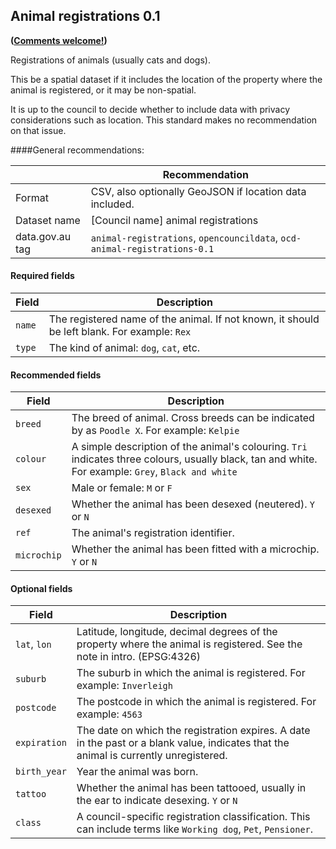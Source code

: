 ## Animal registrations 0.1
**([Comments welcome!](https://github.com/okfnau/open-council-data/issues))**

Registrations of animals (usually cats and dogs). 

This be a spatial dataset if it includes the location of the property where the animal is registered, or it may be non-spatial.

It is up to the council to decide whether to include data with privacy considerations such as location. This standard makes no recommendation on that issue.

####General recommendations:

&nbsp;| Recommendation
------|------------
Format| CSV, also optionally GeoJSON if location data included.
Dataset name| [Council name] animal registrations
data.gov.au tag| `animal-registrations`, `opencouncildata`, `ocd-animal-registrations-0.1`

#### Required fields

Field | Description
------|------------
`name`| The registered name of the animal. If not known, it should be left blank. For example: `Rex`
`type` | The kind of animal: `dog`, `cat`, etc. 

#### Recommended fields
Field | Description
------|------------
`breed` | The breed of animal. Cross breeds can be indicated by as `Poodle X`. For example: `Kelpie`
`colour` | A simple description of the animal's colouring. `Tri` indicates three colours, usually black, tan and white. For example: `Grey`, `Black and white`
`sex` | Male or female: `M` or `F`
`desexed` | Whether the animal has been desexed (neutered). `Y` or `N`
`ref` | The animal's registration identifier.
`microchip`|Whether the animal has been fitted with a microchip. `Y` or `N`

#### Optional fields
Field | Description
------|------------
`lat`, `lon`| Latitude, longitude, decimal degrees of the property where the animal is registered. See the note in intro. (EPSG:4326) 
`suburb` | The suburb in which the animal is registered. For example: `Inverleigh`
`postcode` | The postcode in which the animal is registered. For example: `4563`
`expiration` | The date on which the registration expires. A date in the past or a blank value, indicates that the animal is currently unregistered.
`birth_year` | Year the animal was born.
`tattoo`|Whether the animal has been tattooed, usually in the ear to indicate desexing. `Y` or `N`
`class`|A council-specific registration classification. This can include terms like `Working dog`, `Pet`, `Pensioner`.